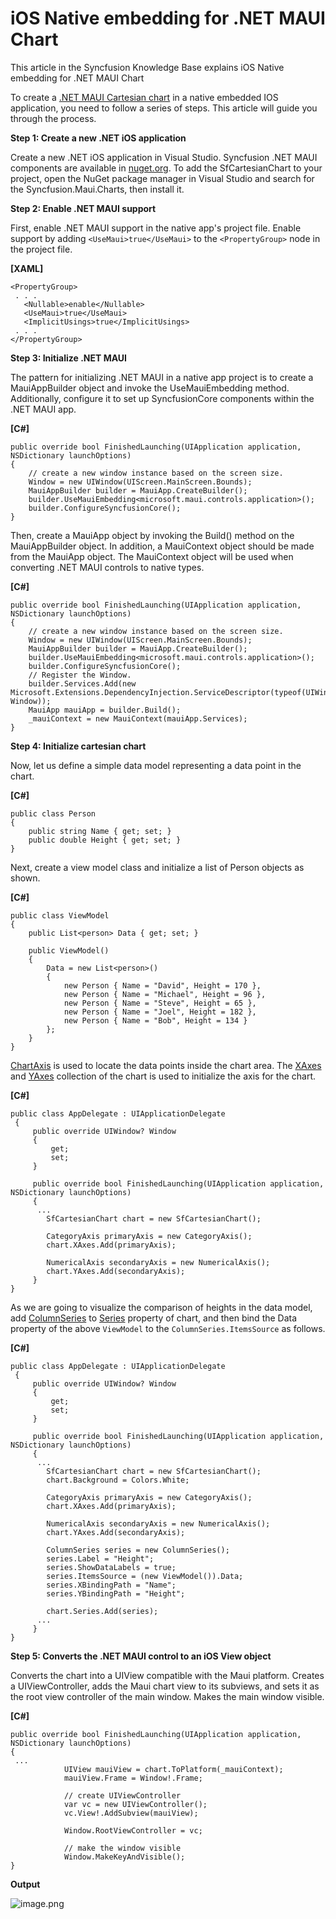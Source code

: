# iOS Native embedding for .NET MAUI Chart
This article in the Syncfusion Knowledge Base explains iOS Native embedding for .NET MAUI Chart

To create a [.NET MAUI Cartesian chart](https://www.syncfusion.com/maui-controls/maui-cartesian-charts) in a native embedded IOS application, you need to follow a series of steps. This article will guide you through the process.

**Step 1: Create a new .NET iOS application** 

Create a new .NET iOS application in Visual Studio.
Syncfusion .NET MAUI components are available in [nuget.org](https://www.nuget.org/). To add the SfCartesianChart to your project, open the NuGet package manager in Visual Studio and search for the Syncfusion.Maui.Charts, then install it.

**Step 2: Enable .NET MAUI support** 

First, enable .NET MAUI support in the native app's project file. Enable support by adding `<UseMaui>true</UseMaui>` to the `<PropertyGroup>` node in the project file.

**[XAML]**

```
<PropertyGroup>
 . . .
   <Nullable>enable</Nullable>
   <UseMaui>true</UseMaui>
   <ImplicitUsings>true</ImplicitUsings>
 . . .
</PropertyGroup>
```

**Step 3: Initialize .NET MAUI** 

The pattern for initializing .NET MAUI in a native app project is to create a MauiAppBuilder object and invoke the UseMauiEmbedding method. Additionally, configure it to set up SyncfusionCore components within the .NET MAUI app.

**[C#]**
```
public override bool FinishedLaunching(UIApplication application, NSDictionary launchOptions)
{
    // create a new window instance based on the screen size.
    Window = new UIWindow(UIScreen.MainScreen.Bounds);
    MauiAppBuilder builder = MauiApp.CreateBuilder();
    builder.UseMauiEmbedding<microsoft.maui.controls.application>();
    builder.ConfigureSyncfusionCore();
}
```
Then, create a MauiApp object by invoking the Build() method on the MauiAppBuilder object. In addition, a MauiContext object should be made from the MauiApp object. The MauiContext object will be used when converting .NET MAUI controls to native types.

**[C#]**
```
public override bool FinishedLaunching(UIApplication application, NSDictionary launchOptions)
{
    // create a new window instance based on the screen size.
    Window = new UIWindow(UIScreen.MainScreen.Bounds);
    MauiAppBuilder builder = MauiApp.CreateBuilder();
    builder.UseMauiEmbedding<microsoft.maui.controls.application>();
    builder.ConfigureSyncfusionCore();
    // Register the Window.
    builder.Services.Add(new Microsoft.Extensions.DependencyInjection.ServiceDescriptor(typeof(UIWindow), Window));
    MauiApp mauiApp = builder.Build();
    _mauiContext = new MauiContext(mauiApp.Services);
}
```

**Step 4: Initialize cartesian chart** 

Now, let us define a simple data model representing a data point in the chart.

**[C#]**
```
public class Person
{
    public string Name { get; set; }
    public double Height { get; set; }
}
```
Next, create a view model class and initialize a list of Person objects as shown.

**[C#]**
```
public class ViewModel
{
    public List<person> Data { get; set; }
 
    public ViewModel()
    {
        Data = new List<person>()
        {
            new Person { Name = "David", Height = 170 },
            new Person { Name = "Michael", Height = 96 },
            new Person { Name = "Steve", Height = 65 },
            new Person { Name = "Joel", Height = 182 },
            new Person { Name = "Bob", Height = 134 }
        };
    }
}
```
[ChartAxis](https://help.syncfusion.com/cr/maui/Syncfusion.Maui.Charts.ChartAxis.html) is used to locate the data points inside the chart area. The [XAxes](https://help.syncfusion.com/cr/maui/Syncfusion.Maui.Charts.SfCartesianChart.html?tabs=tabid-1#Syncfusion_Maui_Charts_SfCartesianChart_XAxes) and [YAxes](https://help.syncfusion.com/cr/maui/Syncfusion.Maui.Charts.SfCartesianChart.html#Syncfusion_Maui_Charts_SfCartesianChart_YAxes) collection of the chart is used to initialize the axis for the chart.

**[C#]**
```
public class AppDelegate : UIApplicationDelegate
 {
     public override UIWindow? Window
     {
         get;
         set;
     }

     public override bool FinishedLaunching(UIApplication application, NSDictionary launchOptions)
     {    
      ...
        SfCartesianChart chart = new SfCartesianChart();
 
        CategoryAxis primaryAxis = new CategoryAxis();
        chart.XAxes.Add(primaryAxis);
 
        NumericalAxis secondaryAxis = new NumericalAxis();
        chart.YAxes.Add(secondaryAxis);
     }
}
```
As we are going to visualize the comparison of heights in the data model, add [ColumnSeries](https://help.syncfusion.com/cr/maui/Syncfusion.Maui.Charts.ColumnSeries.html) to [Series](https://help.syncfusion.com/cr/maui/Syncfusion.Maui.Charts.SfCartesianChart.html#Syncfusion_Maui_Charts_SfCartesianChart_Series) property of chart, and then bind the Data property of the above `ViewModel` to the `ColumnSeries.ItemsSource` as follows.

**[C#]**
```
public class AppDelegate : UIApplicationDelegate
 {
     public override UIWindow? Window
     {
         get;
         set;
     }

     public override bool FinishedLaunching(UIApplication application, NSDictionary launchOptions)
     {
      ...
        SfCartesianChart chart = new SfCartesianChart();
        chart.Background = Colors.White;
 
        CategoryAxis primaryAxis = new CategoryAxis();
        chart.XAxes.Add(primaryAxis);
 
        NumericalAxis secondaryAxis = new NumericalAxis();
        chart.YAxes.Add(secondaryAxis);
        
        ColumnSeries series = new ColumnSeries();
        series.Label = "Height";
        series.ShowDataLabels = true;
        series.ItemsSource = (new ViewModel()).Data;
        series.XBindingPath = "Name";
        series.YBindingPath = "Height";
 
        chart.Series.Add(series);
      ...
     }
}
```

**Step 5: Converts the .NET MAUI control to an iOS View object** 

Converts the chart into a UIView compatible with the Maui platform. Creates a UIViewController, adds the Maui chart view to its subviews, and sets it as the root view controller of the main window. Makes the main window visible.

**[C#]**
```
public override bool FinishedLaunching(UIApplication application, NSDictionary launchOptions)
{
 ...
            UIView mauiView = chart.ToPlatform(_mauiContext);
            mauiView.Frame = Window!.Frame;

            // create UIViewController 
            var vc = new UIViewController();
            vc.View!.AddSubview(mauiView);

            Window.RootViewController = vc;

            // make the window visible
            Window.MakeKeyAndVisible();        
}
```

**Output**

![image.png](https://support.syncfusion.com/kb/agent/attachment/article/14332/inline?token=eyJhbGciOiJodHRwOi8vd3d3LnczLm9yZy8yMDAxLzA0L3htbGRzaWctbW9yZSNobWFjLXNoYTI1NiIsInR5cCI6IkpXVCJ9.eyJpZCI6IjE0NTg1Iiwib3JnaWQiOiIzIiwiaXNzIjoic3VwcG9ydC5zeW5jZnVzaW9uLmNvbSJ9.ikXSgmIl50MfRhevECu3tpAQhr4pxvHDnI2927ZCbrw)